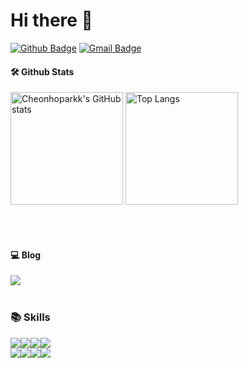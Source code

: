 # Hi there 👋

[![Github Badge](https://img.shields.io/badge/-Cheonhoparkk-grey?style=flat&logo=github&logoColor=white&link=https://github.com/Cheonhoparkk/)](https://www.github.com/Cheonhoparkk/) 
[![Gmail Badge](https://img.shields.io/badge/-a20489506@gmail.com-c14438?style=flat&logo=Gmail&logoColor=white&link=mailto:a20489506@gmail.com)](mailto:a20489506@gmail.com) 


#### 🛠️ Github Stats
<p>
  <img height="180em" src="https://github-readme-stats.vercel.app/api?username=Cheonhoparkk&show_icons=true&theme=radical" alt="Cheonhoparkk's GitHub stats">
  <img height="180em" src="https://github-readme-stats.vercel.app/api/top-langs/?username=Cheonhoparkk&layout=compact&theme=radical" alt="Top Langs">
</p>

<br>
<br>

#### 💻 Blog
<a href="https://chpark610.tistory.com/" target="_blank">
    <img src="https://img.shields.io/badge/TISTORY-EE4E4E?style=for-the-badge&logo=tistory&logoColor=white"/>
</a>

<br>
<br>

### 📚 Skills
<div style="display: flex;">
  <a>
    <img src="https://img.shields.io/badge/java-007396?style=for-the-badge&logo=OpenJDK&logoColor=white">
  </a>

  <a>
    <img src="https://img.shields.io/badge/Spring-6DB33F?style=for-the-badge&logo=Spring&logoColor=white">
  </a>

  <a>
    <img src="https://img.shields.io/badge/springboot-6DB33F?style=for-the-badge&logo=springboot&logoColor=white">
  </a>

  <a>
    <img src="https://img.shields.io/badge/Spring Security-6DB33F?style=for-the-badge&logo=Spring Security&logoColor=white">
  </a>
</div>

<div style="display: flex;">
  <a>
    <img src="https://img.shields.io/badge/HTML5-E34F26?style=for-the-badge&logo=HTML5&logoColor=white">
  </a>

  <a>
    <img src="https://img.shields.io/badge/CSS3-1572B6?style=for-the-badge&logo=CSS3&logoColor=white">
  </a>
  
  <a>
    <img src="https://img.shields.io/badge/JavaScript-F7DF1E?style=for-the-badge&logo=JavaScript&logoColor=white">
  </a>

  <a>
    <img src="https://img.shields.io/badge/Thymeleaf-005F0F?style=for-the-badge&logo=Thymeleaf&logoColor=white">
  </a>
  
</div>
